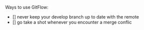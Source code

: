 Ways to use GitFlow:

- [] never keep your develop branch up to date with the remote
- [] go take a shot whenever you encounter a merge conflic
